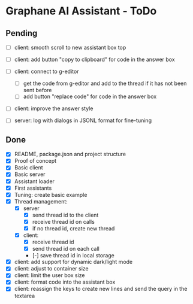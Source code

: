 # Graphane AI Assistant - ToDo

## Pending

- [ ] client: smooth scroll to new assistant box top 
- [ ] client: add button "copy to clipboard" for code in the answer box

- [ ] client: connect to g-editor
  - [ ] get the code from g-editor and add to the thread if it has not been sent before
  - [ ] add button "replace code" for code in the answer box
- [ ] client: improve the answer style
 
- [ ] server: log with dialogs in JSONL format for fine-tuning

## Done

- [x] README, package.json and project structure
- [x] Proof of concept
- [x] Basic client
- [x] Basic server
- [x] Assistant loader
- [x] First assistants
- [x] Tuning: create basic example
- [x] Thread management:
  - [x] server
    - [x] send thread id to the client
    - [x] receive thread id on calls
    - [x] if no thread id, create new thread
  - [x] client:
    - [x] receive thread id
    - [x] send thread id on each call
    - [-] save thread id in local storage
- [x] client: add support for dynamic dark/light mode
- [x] client: adjust to container size
- [x] client: limit the user box size
- [x] client: format code into the assistant box
- [x] client: reassign the keys to create new lines and send the query in the textarea

